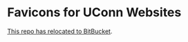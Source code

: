 # Favicons for UConn Websites

[This repo has relocated to BitBucket](https://bitbucket.org/ucomm/favicons).

